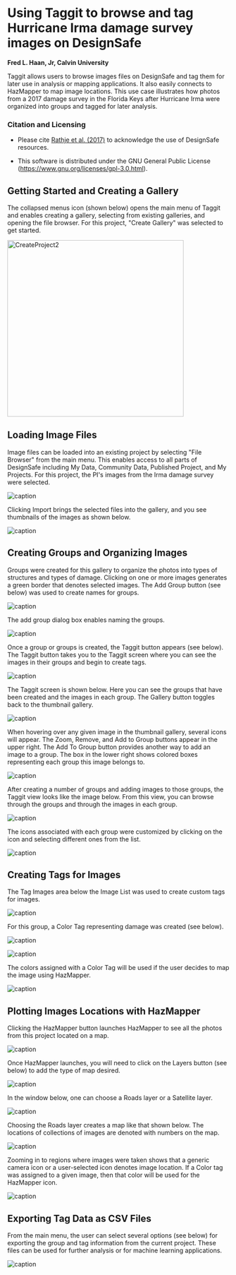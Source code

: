 # Using Taggit to browse and tag Hurricane Irma damage survey images on DesignSafe

**Fred L. Haan, Jr, Calvin University**  

Taggit allows users to browse images files on DesignSafe and tag them for later use in analysis or mapping applications. It also easily connects to HazMapper to map image locations. This use case illustrates how photos from a 2017 damage survey in the Florida Keys after Hurricane Irma were organized into groups and tagged for later analysis. 


### Citation and Licensing

* Please cite [Rathje et al. (2017)](https://doi.org/10.1061/(ASCE)NH.1527-6996.0000246) to acknowledge the use of DesignSafe resources.  

* This software is distributed under the GNU General Public License (https://www.gnu.org/licenses/gpl-3.0.html).  


## Getting Started and Creating a Gallery 
The collapsed menus icon (shown below) opens the main menu of Taggit and enables creating a gallery, selecting from existing galleries, and opening the file browser. For this project, "Create Gallery" was selected to get started. 

<img src="img/CreateProject2.PNG" alt="CreateProject2" width="400"/>


## Loading Image Files

Image files can be loaded into an existing project by selecting "File Browser" from the main menu. This enables access to all parts of DesignSafe including My Data, Community Data, Published Project, and My Projects. For this project, the PI's images from the Irma damage survey were selected.

![caption](img/SelectImageFiles.JPG)

Clicking Import brings the selected files into the gallery, and you see thumbnails of the images as shown below.

![caption](img/ThumbNails.JPG)


## Creating Groups and Organizing Images

Groups were created for this gallery to organize the photos into types of structures and types of damage. Clicking on one or more images generates a green border that denotes selected images. The Add Group button (see below) was used to create names for groups.

![caption](img/AddGroup.JPG)

The add group dialog box enables naming the groups.

![caption](img/GroupName.JPG)

Once a group or groups is created, the Taggit button appears (see below). The Taggit button takes you to the Taggit screen where you can see the images in their groups and begin to create tags.

![caption](img/TaggitButton.JPG)

The Taggit screen is shown below. Here you can see the groups that have been created and the images in each group. The Gallery button toggles back to the thumbnail gallery.

![caption](img/TaggitScreenIntro.JPG)

When hovering over any given image in the thumbnail gallery, several icons will appear. The Zoom, Remove, and Add to Group buttons appear in the upper right. The Add To Group button provides another way to add an image to a group. The box in the lower right shows colored boxes representing each group this image belongs to.

![caption](img/ThumbNailButtons2.JPG)

After creating a number of groups and adding images to those groups, the Taggit view looks like the image below. From this view, you can browse through the groups and through the images in each group.

![caption](img/GroupsAndImages.JPG)

The icons associated with each group were customized by clicking on the icon and selecting different ones from the list.

![caption](img/GroupListIcons.JPG)




## Creating Tags for Images

The Tag Images area below the Image List was used to create custom tags for images. 

![caption](img/TagImagesArea.JPG)

For this group, a Color Tag representing damage was created (see below).

![caption](img/ColorTag1.JPG)

![caption](img/ColorTag2.JPG)

The colors assigned with a Color Tag will be used if the user decides to map the image using HazMapper.

![caption](img/ColorTag3.JPG)



## Plotting Images Locations with HazMapper

Clicking the HazMapper button launches HazMapper to see all the photos from this project located on a map.

![caption](img/HazMapperButton.JPG)

Once HazMapper launches, you will need to click on the Layers button (see below) to add the type of map desired.

![caption](img/HazMapperLayerButton.JPG)

In the window below, one can choose a Roads layer or a Satellite layer.

![caption](img/CreateLayerWindow.JPG)

Choosing the Roads layer creates a map like that shown below. The locations of collections of images are denoted with numbers on the map.

![caption](img/HazMapperMap1.JPG)

Zooming in to regions where images were taken shows that a generic camera icon or a user-selected icon denotes image location. If a Color tag was assigned to a given image, then that color will be used for the HazMapper icon.

![caption](img/HazMapperMap2.JPG)




## Exporting Tag Data as CSV Files

From the main menu, the user can select several options (see below) for exporting the group and tag information from the current project. These files can be used for further analysis or for machine learning applications.

![caption](img/SaveAsCSV.JPG)

